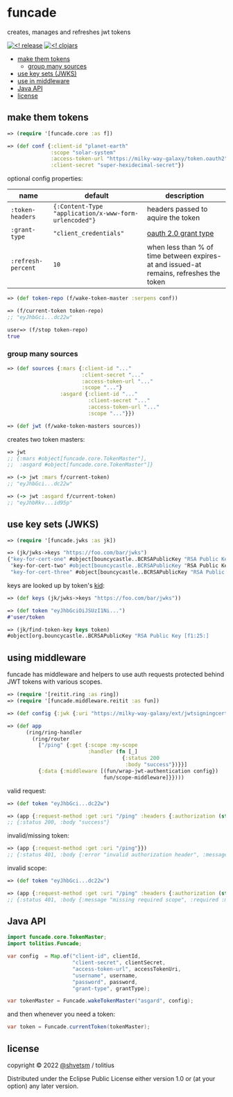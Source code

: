 # funcade

creates, manages and refreshes jwt tokens

[![<! release](https://img.shields.io/badge/dynamic/json.svg?label=release&url=https%3A%2F%2Fclojars.org%2Ftolitius%2Ffuncade%2Flatest-version.json&query=version&colorB=blue)](https://github.com/tolitius/funcade/releases)
[![<! clojars](https://img.shields.io/clojars/v/tolitius/funcade.svg)](https://clojars.org/tolitius/funcade)


- [make them tokens](#make-them-tokens)
  - [group many sources](#group-many-sources)
- [use key sets (JWKS)](#use-key-sets-jwks)
- [use in middleware](#using-middleware)
- [Java API](#java-api)
- [license](#license)

## make them tokens

```clojure
=> (require '[funcade.core :as f])

=> (def conf {:client-id "planet-earth"
              :scope "solar-system"
              :access-token-url "https://milky-way-galaxy/token.oauth2"
              :client-secret "super-hexidecimal-secret"})
```

optional config properties:

name | default | description
------------ | ------------- | -------------
`:token-headers` | `{:Content-Type "application/x-www-form-urlencoded"}` | headers passed to aquire the token
`:grant-type` | `"client_credentials"` | [oauth 2.0 grant type](https://oauth.net/2/grant-types/)
`:refresh-percent` | `10` | when less than % of time between expires-at and issued-at remains, refreshes the token

```clojure
=> (def token-repo (f/wake-token-master :serpens conf))

=> (f/current-token token-repo)
;; "eyJhbGci...dc22w"
```

```clojure
user=> (f/stop token-repo)
true
```

### group many sources

```clojure
=> (def sources {:mars {:client-id "..."
                        :client-secret "..."
                        :access-token-url "..."
                        :scope "..."}
                 :asgard {:client-id "..."
                          :client-secret "..."
                          :access-token-url "..."
                          :scope "..."}})

=> (def jwt (f/wake-token-masters sources))
```

creates two token masters:

```clojure
=> jwt
;; {:mars #object[funcade.core.TokenMaster"],
;;  :asgard #object[funcade.core.TokenMaster"]}

=> (-> jwt :mars f/current-token)
;; "eyJhbGci...dc22w"

=> (-> jwt :asgard f/current-token)
;; "eyJhbRkv...id95p"
```

## use key sets (JWKS)

```clojure
=> (require '[funcade.jwks :as jk])

=> (jk/jwks->keys "https://foo.com/bar/jwks")
{"key-for-cert-one" #object[bouncycastle..BCRSAPublicKey "RSA Public Key [e7:ec:...]
 "key-for-cert-two" #object[bouncycastle..BCRSAPublicKey "RSA Public Key [f1:25:...]
 "key-for-cert-three" #object[bouncycastle..BCRSAPublicKey "RSA Public Key [b4:39:...]}
```

keys are looked up by token's [kid](https://tools.ietf.org/html/rfc7515#section-4.1.4):

```clojure
=> (def keys (jk/jwks->keys "https://foo.com/bar/jwks"))

=> (def token "eyJhbGciOiJSUzI1Ni...")
#'user/token

=> (jk/find-token-key keys token)
#object[org.bouncycastle..BCRSAPublicKey "RSA Public Key [f1:25:]
```

## using middleware

funcade has middleware and helpers to use auth requests protected behind JWT tokens with various scopes.

```clojure
=> (require '[reitit.ring :as ring])
=> (require '[funcade.middleware.reitit :as fun])

=> (def config {:jwk {:uri "https://milky-way-galaxy/ext/jwtsigningcert/jwks"})

=> (def app
      (ring/ring-handler
        (ring/router
          ["/ping" {:get {:scope :my-scope
                          :handler (fn [_]
                                     {:status 200
                                      :body "success"})}}]
          {:data {:middleware [(fun/wrap-jwt-authentication config})
                               fun/scope-middleware]}})))
```

valid request:

```clojure
=> (def token "eyJhbGci...dc22w")

=> (app {:request-method :get :uri "/ping" :headers {:authorization (str "Bearer " token)}})
;; {:status 200, :body "success"}
```

invalid/missing token:

```clojure
=> (app {:request-method :get :uri "/ping"}})
;; {:status 401, :body {:error "invalid authorization header", :message "access to /ping is not authorized"}}
```

invalid scope:

```clojure
=> (def token "eyJhbGci...dc22w")

=> (app {:request-method :get :uri "/ping" :headers {:authorization (str "Bearer " token)}})
;; {:status 401, :body {:message "missing required scope", :required :my-scope, :scopes (:not-my-scope)}}
```

## Java API

```java
import funcade.core.TokenMaster;
import tolitius.Funcade;
```

```java
var config  = Map.of("client-id", clientId,
                     "client-secret", clientSecret,
                     "access-token-url", accessTokenUri,
                     "username", username,
                     "password", password,
                     "grant-type", grantType);

var tokenMaster = Funcade.wakeTokenMaster("asgard", config);
```

and then whenever you need a token:

```java
var token = Funcade.currentToken(tokenMaster);
```

## license

copyright © 2022 [@shvetsm](https://github.com/shvetsm) / tolitius

Distributed under the Eclipse Public License either version 1.0 or (at
your option) any later version.
